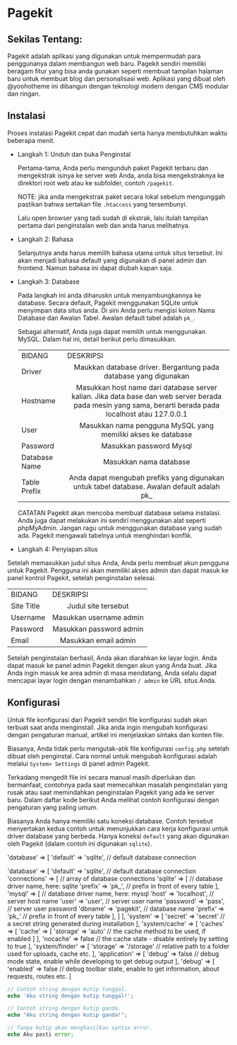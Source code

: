 # Pagekit

## Sekilas Tentang:
Pagekit adalah aplikasi yang digunakan untuk mempermudah para penggunanya dalam membangun web baru. Pagekit sendiri memiliki beragam fitur yang bisa anda gunakan seperti membuat tampilan halaman baru untuk membuat blog dan personalisasi web. Aplikasi yang dibuat oleh @yoohotheme ini dibangun dengan teknologi modern dengan CMS modular dan ringan.

## Instalasi
Proses instalasi Pagekit cepat dan mudah serta hanya membutuhkan waktu beberapa menit.

- Langkah 1: Unduh dan buka Penginstal
  
  Pertama-tama, Anda perlu mengunduh paket Pagekit terbaru dan mengekstrak isinya ke server web Anda, anda bisa mengekstraknya ke direktori root web atau ke subfolder, contoh ```/pagekit```.
  
  NOTE: jika anda mengekstrak paket secara lokal sebelum mengunggah pastikan bahwa sertakan file ```.htaccess``` yang tersembunyi.
  
  Lalu open browser yang tadi sudah di ekstrak, lalu itulah tampilan pertama dari penginstalan web dan anda harus melihatnya.

- Langkah 2: Bahasa

  Selanjutnya anda harus memilih bahasa utama untuk situs tersebut. Ini akan menjadi bahasa default yang digunakan di panel admin dan frontend. Namun bahasa ini dapat diubah kapan saja.

- Langkah 3: Database

  Pada langkah ini anda diharuskn untuk menyambungkannya ke database. Secara default, Pagekit menggunakan SQLite untuk menyimpan data situs anda.  Di sini Anda perlu mengisi kolom Nama Database dan Awalan Tabel. Awalan default tabel adalah ```pk_```.
  
  Sebagai alternatif, Anda juga dapat memilih untuk menggunakan MySQL. Dalam hal ini, detail berikut perlu dimasukkan.
  
  <table>
    <tbody>
        <tr>
            <td>BIDANG</td>
            <td>DESKRIPSI</td>
        </tr>
        <tr>
            <td>Driver</td>
            <td colspan=3 style="text-align:center">Maukkan database driver. Bergantung pada database yang digunakan</td>
        </tr>
        <tr>
            <td>Hostname</td>
            <td colspan=3 style="text-align:center">Masukkan host name dari database server kalian. Jika data base dan web server berada pada mesin yang sama, berarti berada pada localhost atau 127.0.0.1 </td>
        </tr>
        <tr>
            <td>User</td>
            <td colspan=3 style="text-align:center">Masukkan nama pengguna MySQL yang memiliki akses ke database</td>
        </tr>
        <tr>
            <td>Password</td>
            <td colspan=3 style="text-align:center">Masukkan password Mysql</td>
        </tr>
      <tr>
            <td>Database Name</td>
            <td colspan=3 style="text-align:center">Masukkan nama database</td>
        </tr>
      <tr>
            <td>Table Prefix</td>
            <td colspan=3 style="text-align:center">Anda dapat mengubah prefiks yang digunakan untuk tabel database. Awalan default adalah pk_</td>
        </tr>
      </tbody>
    </table>

  CATATAN Pagekit akan mencoba membuat database selama instalasi. Anda juga dapat melakukan ini sendiri menggunakan alat seperti phpMyAdmin. Jangan ragu untuk menggunakan database yang sudah ada. Pagekit mengawali tabelnya untuk menghindari konflik.
  
- Langkah 4: Penyiapan situs

Setelah memasukkan judul situs Anda, Anda perlu membuat akun pengguna untuk Pagekit. Pengguna ini akan memiliki akses admin dan dapat masuk ke panel kontrol Pagekit, setelah penginstalan selesai.

 <table>
    <tbody>
        <tr>
            <td>BIDANG</td>
            <td>DESKRIPSI</td>
        </tr>
        <tr>
            <td>Site Title</td>
            <td colspan=3 style="text-align:center">Judul site tersebut</td>
        </tr>
        <tr>
            <td>Username</td>
            <td colspan=3 style="text-align:center">Masukkan username admin </td>
        </tr>
        <tr>
            <td>Password</td>
            <td colspan=3 style="text-align:center">Masukkan password admin</td>
        </tr>
        <tr>
            <td>Email</td>
            <td colspan=3 style="text-align:center">Masukkan email admin</td>
        </tr>
      </tbody>
    </table>
    
Setelah penginstalan berhasil, Anda akan diarahkan ke layar login. Anda dapat masuk ke panel admin Pagekit dengan akun yang Anda buat. Jika Anda ingin masuk ke area admin di masa mendatang, Anda selalu dapat mencapai layar login dengan menambahkan ```/ admin``` ke URL situs Anda.

## Konfigurasi
Untuk file konfigurasi dari Pagekit sendiri file konfigurasi sudah akan terbuat saat anda menginstall. Jika anda ingin mengubah konfigurasi dengan pengaturan manual, artikel ini menjelaskan sintaks dan konten file.

Biasanya, Anda tidak perlu mengutak-atik file konfigurasi ```config.php``` setelah dibuat oleh penginstal. Cara normal untuk mengubah konfigurasi adalah melalui ```System> Settings``` di panel admin Pagekit.

Terkadang mengedit file ini secara manual masih diperlukan dan bermanfaat, contohnya pada saat memecahkan masalah penginstalan yang rusak atau saat memindahkan penginstalan Pagekit yang ada ke server baru. Dalam daftar kode berikut Anda melihat contoh konfigurasi dengan pengaturan yang paling umum.

Biasanya Anda hanya memiliki satu koneksi database. Contoh tersebut menyertakan kedua contoh untuk menunjukkan cara kerja konfigurasi untuk driver database yang berbeda. Hanya koneksi ```default``` yang akan digunakan oleh Pagekit (dalam contoh ini digunakan ```sqlite```).

'database' => [
  'default' => 'sqlite',     // default database connection
  
  'database' => [
  'default' => 'sqlite',     // default database connection
  'connections' => [         // array of database connections
    'sqlite' => [            // database driver name, here: sqlite
      'prefix' => 'pk_',     // prefix in front of every table
    ],
    'mysql' => [             // database driver name, here: mysql
      'host' => 'localhost', // server host name
      'user' => 'user',      // server user name
      'password' => 'pass',  // server user password
      'dbname' => 'pagekit', // database name
      'prefix' => 'pk_'      // prefix in front of every table
    ],
  ]
],
'system' => [
  'secret' => 'secret'       // a secret string generated during installation
],
'system/cache' => [
  'caches' => [
    'cache' => [
      'storage' => 'auto'    // the cache method to be used, if enabled
    ]
  ],
  'nocache' => false         // the cache state - disable entirely by setting to true
],
'system/finder' => [
  'storage' => '/storage'    // relative path to a folder used for uploads, cache etc.
],
'application' => [
  'debug' => false           // debug mode state, enable while developing to get debug output
],
'debug' => [
  'enabled' => false         // debug toolbar state, enable to get information, about requests, routes etc.
]

```php
// Contoh string dengan kutip tunggal.
echo 'Aku string dengan kutip tunggal!';

// Contoh string dengan kutip ganda.
echo "Aku string dengan kutip ganda!";

// Tanpa kutip akan menghasilkan syntax error.
echo Aku pasti error;
```
